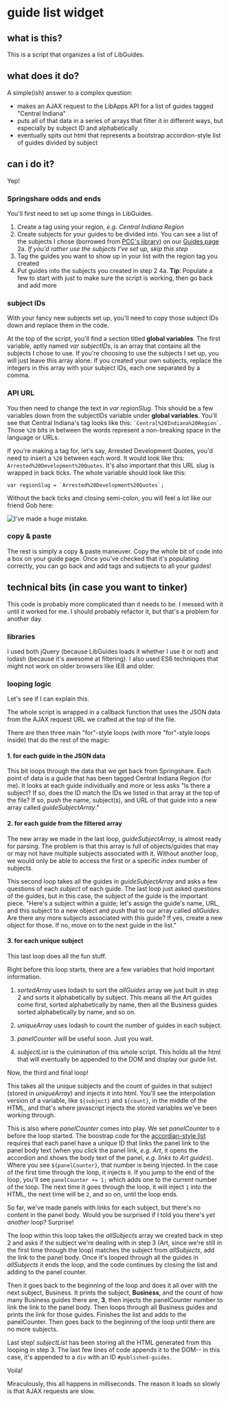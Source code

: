 # guide list widget

## what is this?

This is a script that organizes a list of LibGuides. 

## what does it do?

A simple(ish) answer to a complex question:

- makes an AJAX request to the LibApps API for a list of guides tagged "Central Indiana"
- puts all of that data in a series of arrays that filter it in different ways, but especially by subject ID and alphabetically
- eventually spits out html that represents a bootstrap accordion-style list of guides divided by subject

## can i do it?

Yep!

### Springshare odds and ends

You'll first need to set up some things in LibGuides.

1. Create a tag using your region, *e.g. Central Indiana Region*
2. Create subjects for your guides to be divided into. You can see a list of the subjects I chose (borrowed from [PCC's library](http://guides.pcc.edu)) on our [Guides page](http://library.ivytech.edu/central-indiana/guides)
	2a. *If you'd rather use the subjects I've set up, skip this step*
3. Tag the guides you want to show up in your list with the region tag you created
4. Put guides into the subjects you created in step 2
	4a. **Tip**: Populate a few to start with just to make sure the script is working, then go back and add more

### subject IDs

With your fancy new subjects set up, you'll need to copy those subject IDs down and replace them in the code.

At the top of the script, you'll find a section titled **global variables**. The first variable, aptly named *var subjectIDs*, is an array that contains all the subjects I chose to use. If you're choosing to use the subjects I set up, you will just leave this array alone. If you created your own subjects, replace the integers in this array with your subject IDs, each one separated by a comma.

### API URL

You then need to change the text in *var regionSlug*. This should be a few variables down from the subjectIDs variable under **global variables**. You'll see that Central Indiana's tag looks like this: `` `Central%20Indiana%20Region` ``. Those `%20` bits in between the words represent a non-breaking space in the language or URLs. 

If you're making a tag for, let's say, Arrested Development Quotes, you'd need to insert a `%20` between each word. It would look like this: `Arrested%20Development%20Quotes`. It's also important that this URL slug is wrapped in back ticks. The whole variable should look like this:

``var regionSlug = `Arrested%20Development%20Quotes`; ``

Without the back ticks and closing semi-colon, you will feel a lot like our friend Gob here:

![I've made a huge mistake.](https://media.giphy.com/media/9jObH9PkVPTyM/giphy.gif "Huge Mistake")

### copy & paste

The rest is simply a copy & paste maneuver. Copy the whole bit of code into a box on your guide page. Once you've checked that it's populating correctly, you can go back and add tags and subjects to all your guides!

## technical bits (in case you want to tinker)

This code is probably more complicated than it needs to be. I messed with it until it worked for me. I should probably refactor it, but that's a problem for another day.

### libraries

I used both jQuery (because LibGuides loads it whether I use it or not) and lodash (because it's awesome at filtering). I also used ES6 techniques that might not work on older browsers like IE8 and older.

### looping logic

Let's see if I can explain this.

The whole script is wrapped in a callback function that uses the JSON data from the AJAX request URL we crafted at the top of the file. 

There are then three main "for"-style loops (with more "for"-style loops inside) that do the rest of the magic:

#### 1. for each guide in the JSON data

This bit loops through the data that we get back from Springshare. Each point of data is a guide that has been tagged Central Indiana Region (for me). It looks at each guide individually and more or less asks "Is there a subject? If so, does the ID match the IDs we listed in that array at the top of the file? If so, push the name, subject(s), and URL of that guide into a new array called *guideSubjectArray*."

#### 2. for each guide from the filtered array

The new array we made in the last loop, *guideSubjectArray*, is almost ready for parsing. The problem is that this array is full of objects/guides that may or may not have multiple subjects associated with it. Without another loop, we would only be able to access the first or a specific index number of subjects. 

This second loop takes all the guides in *guideSubjectArray* and asks a few questions of each *subject* of each guide. The last loop just asked questions of the guides, but in this case, the subject of the guide is the important piece. "Here's a subject within a guide; let's assign the guide's name, URL, and this subject to a new object and push that to our array called *allGuides*. Are there any more subjects associated with this guide? If yes, create a new object for those. If no, move on to the next guide in the list."

#### 3. for each unique subject

This last loop does all the fun stuff. 

Right before this loop starts, there are a few variables that hold important information. 

1.  *sortedArray* uses lodash to sort the *allGuides* array we just built in step 2 and sorts it alphabetically by subject. This means all the Art guides come first, sorted alphabetically by name, then all the Business guides sorted alphabetically by name, and so on.

2. *uniqueArray* uses lodash to count the number of guides in each subject. 

3. *panelCounter* will be useful soon. Just you wait.

4.  *subjectList* is the culmination of this whole script. This holds all the html that will eventually be appended to the DOM and display our guide list.

Now, the third and final loop!

This takes all the unique subjects and the count of guides in that subject (stored in *uniqueArray*) and injects it into html. You'll see the interpolation version of a variable, like `${subject}` and `${count}`, in the middle of the HTML, and that's where javascript injects the stored variables we've been working through. 

This is also where *panelCounter* comes into play. We set *panelCounter* to `0` before the loop started. The boostrap code for the [accordian-style list](https://www.w3schools.com/bootstrap/bootstrap_collapse.asp) requires that each panel have a unique ID that links the panel link to the panel body text (when you click the panel link, *e.g. Art*, it opens the accordion and shows the body text of the panel, *e.g. links to Art guides*). Where you see `${panelCounter}`, that number is being injected. In the case of the first time through the loop, it injects `0`. If you jump to the end of the loop, you'll see `panelCounter += 1;` which adds one to the current number of the loop. The next time it goes through the loop, it will inject `1` into the HTML, the next time will be `2`, and so on, until the loop ends.

So far, we've made panels with links for each subject, but there's no content in the panel body. Would you be surprised if I told you there's *yet another* loop? Surprise!

The loop within this loop takes the *allSubjects* array we created back in step 2 and asks if the subject we're dealing with in step 3 (Art, since we're still in the first time through the loop) matches the subject from *allSubjects*, add the link to the panel body. Once it's looped through all the guides in *allSubjects* it ends the loop, and the code continues by closing the list and adding to the panel counter. 

Then it goes back to the beginning of the loop and does it all over with the next subject, Business. It prints the subject, **Business**, and the count of how many Business guides there are, **3**, then injects the panelCounter number to link the link to the panel body. Then loops through all Business guides and prints the link for those guides. Finishes the list and adds to the panelCounter. Then goes back to the beginning of the loop until there are no more subjects.

Last step! *subjectList* has been storing all the HTML generated from this looping in step 3. The last few lines of code appends it to the DOM-- in this case, it's appended to a `div` with an ID `#published-guides`. 

Voila!

Miraculously, this all happens in milliseconds. The reason it loads so slowly is that AJAX requests are slow.